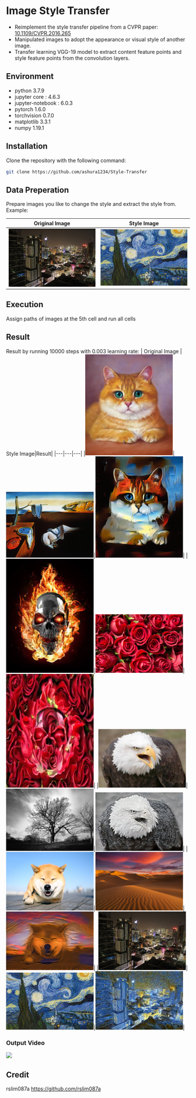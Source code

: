 
# Image Style Transfer

-   Reimplement the style transfer pipeline from a CVPR paper: [10.1109/CVPR.2016.265](https://www.cv-foundation.org/openaccess/content_cvpr_2016/papers/Gatys_Image_Style_Transfer_CVPR_2016_paper.pdf)
-   Manipulated images to adopt the appearance or visual style of another image.
-   Transfer learning VGG-19 model to extract content feature points and style feature points from the convolution layers.
## Environment
- python 3.7.9
- jupyter core     : 4.6.3
- jupyter-notebook : 6.0.3
- pytorch 1.6.0
- torchvision 0.7.0
- matplotlib 3.3.1
- numpy 1.19.1

## Installation

Clone the repository with the following command:

```bash
git clone https://github.com/ashura1234/Style-Transfer
```
## Data Preperation
Prepare images you like to change the style and extract the style from.
Example:

| Original Image | Style Image|
|---|---|
|<img  src="https://github.com/ashura1234/Style-Transfer/blob/main/Images/City.jpg?raw=true"  width=240>|<img  src="https://github.com/ashura1234/Style-Transfer/blob/main/Styles/StarryNight.jpg?raw=true"  width=240>|

## Execution
Assign paths of images at the 5th cell and run all cells

## Result
Result by running 10000 steps with 0.003 learning rate:
| Original Image | Style Image|Result|
|---|---|---|
|<img  src="https://github.com/ashura1234/Style-Transfer/blob/main/Images/CatPortrait.jpg?raw=true"  width=240>|<img  src="https://github.com/ashura1234/Style-Transfer/blob/main/Styles/ThePersistenceOfMemory.jpg?raw=true"  width=240>|<img  src="https://github.com/ashura1234/Style-Transfer/blob/main/Results/0001.jpg?raw=true"  width=240>|
|<img  src="https://github.com/ashura1234/Style-Transfer/blob/main/Images/FireSkeleton.jpg?raw=true"  width=240>|<img  src="https://github.com/ashura1234/Style-Transfer/blob/main/Styles/Roses.jpg?raw=true"  width=240>|<img  src="https://github.com/ashura1234/Style-Transfer/blob/main/Results/0002.jpg?raw=true"  width=240>|
|<img  src="https://github.com/ashura1234/Style-Transfer/blob/main/Images/Eagle.jpg?raw=true"  width=240>|<img  src="https://github.com/ashura1234/Style-Transfer/blob/main/Styles/Oak.jpg?raw=true"  width=240>|<img  src="https://github.com/ashura1234/Style-Transfer/blob/main/Results/0003.jpg?raw=true"  width=240>|
|<img  src="https://github.com/ashura1234/Style-Transfer/blob/main/Images/Dog.jpg?raw=true"  width=240>|<img  src="https://github.com/ashura1234/Style-Transfer/blob/main/Styles/Desert.jpg?raw=true"  width=240>|<img  src="https://github.com/ashura1234/Style-Transfer/blob/main/Results/0004.jpg?raw=true"  width=240>|
|<img  src="https://github.com/ashura1234/Style-Transfer/blob/main/Images/City.jpg?raw=true"  width=240>|<img  src="https://github.com/ashura1234/Style-Transfer/blob/main/Styles/StarryNight.jpg?raw=true"  width=240>|<img  src="https://github.com/ashura1234/Style-Transfer/blob/main/Results/0005.jpg?raw=true"  width=240>|

### Output Video

![](https://github.com/ashura1234/Style-Transfer/blob/main/Results/0005.gif?raw=true)


## Credit
  
rslim087a
https://github.com/rslim087a
<!--stackedit_data:
eyJoaXN0b3J5IjpbNDQzMzQ4MTVdfQ==
-->